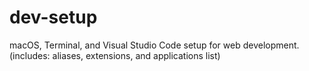 # dev-setup
macOS, Terminal, and Visual Studio Code setup for web development. (includes: aliases, extensions, and applications list)
